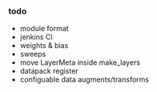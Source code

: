 ### todo

* module format
* jenkins CI
* weights & bias
* sweeps
* move LayerMeta inside make_layers
* datapack register
* configuable data augments/transforms
